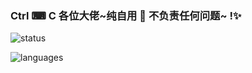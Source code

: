 <p align="left">
  <h3>
    Ctrl ⌨ C 各位大佬~纯自用 🚐 不负责任何问题~ !✨
  </h3>
</p>

<p align="left">
  <div>
    <img alt="status" src="https://github-readme-stats.vercel.app/api?username=shaGuar-svg&&theme=monokai&hide=contribs,prs&hide_border=true&include_all_commits=true&count_private=true&show_icons=true" />
  </div>
</p>

<p align="left">
  <div>
    <img alt="languages" src="https://github-readme-stats.vercel.app/api/top-langs/?username=shaGuar-svg&hide_border=true&layout=compact&card_width=445" />
  </div>
</p>
